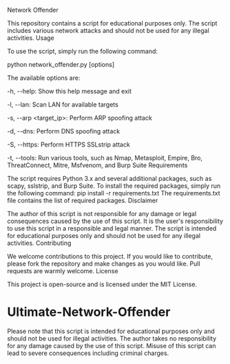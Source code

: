 Network Offender

This repository contains a script for educational purposes only. The script includes various network attacks and should not be used for any illegal activities.
Usage

To use the script, simply run the following command:

python network_offender.py [options]

The available options are:

-h, --help: Show this help message and exit

-l, --lan: Scan LAN for available targets

-s, --arp <target_ip>: Perform ARP spoofing attack

-d, --dns: Perform DNS spoofing attack

-S, --https: Perform HTTPS SSLstrip attack

-t, --tools: Run various tools, such as Nmap, Metasploit, Empire, Bro, ThreatConnect, Mitre, Msfvenom, and Burp Suite
Requirements

The script requires Python 3.x and several additional packages, such as scapy, sslstrip, and Burp Suite. To install the required packages, simply run the following command:
pip install -r requirements.txt
The requirements.txt file contains the list of required packages.
Disclaimer

The author of this script is not responsible for any damage or legal consequences caused by the use of this script. It is the user's responsibility to use this script in a responsible and legal manner. The script is intended for educational purposes only and should not be used for any illegal activities.
Contributing

We welcome contributions to this project. If you would like to contribute, please fork the repository and make changes as you would like. Pull requests are warmly welcome.
License

This project is open-source and is licensed under the MIT License.

# Ultimate-Network-Offender
Please note that this script is intended for educational purposes only and should not be used for illegal activities. The author takes no responsibility for any damage caused by the use of this script. Misuse of this script can lead to severe consequences including criminal charges.
